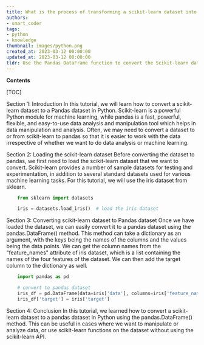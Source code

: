 ```yaml
---
title: What is the process of transforming a scikit-learn dataset into a pandas dataset?
authors:
- smart_coder
tags:
- python
- knowledge
thumbnail: images/python.png
created_at: 2023-03-12 00:00:00
updated_at: 2023-03-12 00:00:00
tldr: Use the Pandas DataFrame function to convert the Scikit-learn dataset to a Pandas dataset.
---
```


**Contents**

[TOC]

Section 1: Introduction
In this tutorial, we will learn how to convert a scikit-learn dataset to a Pandas dataset in Python. Scikit-learn is a powerful Python module for machine learning, while pandas is a fast, powerful, flexible, and easy-to-use data analysis and manipulation tool which helps in data manipulation and analysis. Often, we may need to convert a dataset to or from scikit-learn to pandas so that it is easier to work with the data irrespective of whether we want to do data analysis or machine learning.

Section 2: Loading the scikit-learn dataset
Before converting the dataset to pandas, we first need to load the scikit-learn dataset that we want to convert.  Scikit-learn provides a number of sample datasets for testing and experimentation, in addition to several standard datasets used for various machine learning tasks. For this tutorial, we will use the iris dataset from sklearn. 

```python
    from sklearn import datasets

    iris = datasets.load_iris()  # load the iris dataset
```

Section 3: Converting scikit-learn dataset to Pandas dataset
Once we have loaded the dataset, we can easily convert it to a pandas dataset using the pandas.DataFrame() method. This method can take a dictionary as an argument, with the keys being the names of the columns and the values being the data points. We can get the column names from the "feature_names" attribute of iris dataset, which is a list containing the names of the four features of the dataset. We can then add the target column to the dictionary as well.

```python
    import pandas as pd

    # convert to pandas dataset
    iris_df = pd.DataFrame(data=iris['data'], columns=iris['feature_names'])
    iris_df['target'] = iris['target']
```

Section 4: Conclusion
In this tutorial, we learned how to convert a scikit-learn dataset to a pandas dataset in Python using the pandas.DataFrame() method. This can be useful in cases where we want to manipulate or analyze data, or use scikit-learn functions on the dataset without using the scikit-learn API.
